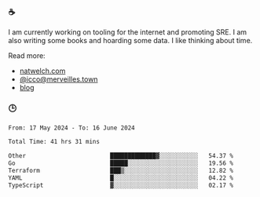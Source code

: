 ### ☕

I am currently working on tooling for the internet and promoting SRE. I am also writing some books and hoarding some data. I like thinking about time. 

Read more:

 - [natwelch.com](https://natwelch.com)
 - [@icco@merveilles.town](https://merveilles.town/@icco)
 - [blog](https://writing.natwelch.com)

### 🕒

<!--START_SECTION:waka-->

```txt
From: 17 May 2024 - To: 16 June 2024

Total Time: 41 hrs 31 mins

Other                        █████████████▓░░░░░░░░░░░   54.37 %
Go                           █████░░░░░░░░░░░░░░░░░░░░   19.56 %
Terraform                    ███▒░░░░░░░░░░░░░░░░░░░░░   12.82 %
YAML                         █░░░░░░░░░░░░░░░░░░░░░░░░   04.22 %
TypeScript                   ▓░░░░░░░░░░░░░░░░░░░░░░░░   02.17 %
```

<!--END_SECTION:waka-->
